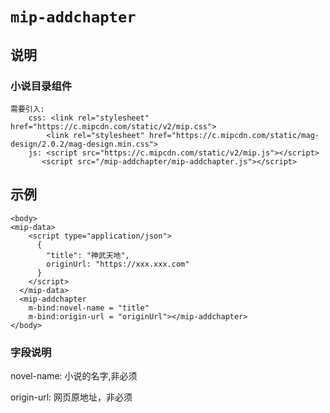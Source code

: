 # `mip-addchapter`

## 说明

### 小说目录组件
    需要引入:
        css: <link rel="stylesheet" href="https://c.mipcdn.com/static/v2/mip.css">
            <link rel="stylesheet" href="https://c.mipcdn.com/static/mag-design/2.0.2/mag-design.min.css">
        js: <script src="https://c.mipcdn.com/static/v2/mip.js"></script>
           <script src="/mip-addchapter/mip-addchapter.js"></script>

## 示例
```
<body>
<mip-data>
    <script type="application/json">
      {
        "title": "神武天地",
        originUrl: "https://xxx.xxx.com"
      }
    </script>
  </mip-data>
  <mip-addchapter 
    m-bind:novel-name = "title"
    m-bind:origin-url = "originUrl"></mip-addchapter>
</body>
```
### 字段说明
novel-name: 小说的名字,非必须

origin-url: 网页原地址，非必须
